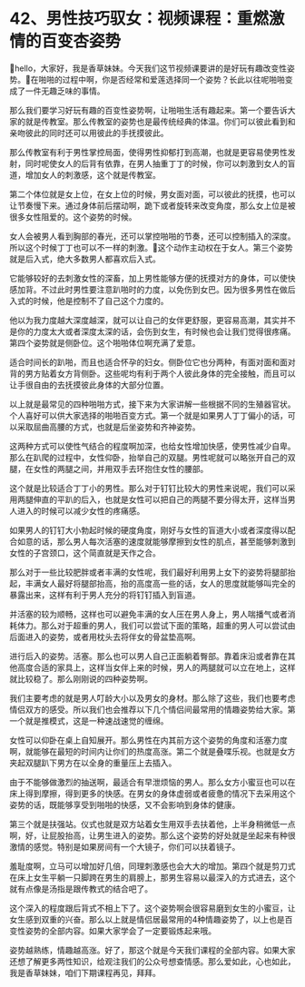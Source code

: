 # 42、男性技巧驭女：视频课程：重燃激情的百变杏姿势

🎼hello，大家好，我是香草妹妹。今天我们这节视频课要讲的是好玩有趣改变性姿势。🎼在啪啪的过程中啊，你是否经常和爱莲选择同一个姿势？长此以往呢啪啪变成了一件无趣乏味的事情。

那么我们要学习好玩有趣的百变性姿势啊，让啪啪生活有趣起来。第一个要告诉大家的就是传教室。那么传教室的姿势也是最传统经典的体温。你们可以彼此看到和亲吻彼此的同时还可以用彼此的手抚摸彼此。

那么传教室有利于男性掌控局面，使得男性抑郁打到高潮，也就是更容易使男性发射，同时呢使女人的后背有依靠，在男人抽重丁丁的时候，你可以刺激到女人的盲道，增加女人的刺激感，这个就是传教室。

第二个体位就是女上位，在女上位的时候，男女面对面，可以彼此的抚摸，也可以让节奏慢下来。通过身体前后摆动啊，跪下或者旋转来改变角度，那么女上位是被很多女性阻爱的。这个姿势的时候。

女人会被男人看到胸部的春光，还可以掌控啪啪的节奏，还可以控制插入的深度。所以这个时候丁丁也可以不一样的刺激。🎼这个动作主动权在于女人。第三个姿势就是后入式，绝大多数男人都喜欢后入式。

它能够较好的去刺激女性的深畜，加上男性能够方便的抚摸对方的身体，可以使快感加背。不过此时男性要注意趴啪时的力度，以免伤到女巴。因为很多男性在做后入式的时候，他是控制不了自己这个力度的。

他以为我力度越大深度越深，就可以让自己的女伴更舒服，更容易高潮，其实并不是你的力度太大或者深度太深的话，会伤到女生，有时候也会让我们觉得很疼痛。第四个姿势就是侧卧位。这个啪啪体位啊充满了爱意。

适合时间长的趴啪，而且也适合怀孕的妇女。侧卧位它也分两种，有面对面和面对背的男方贴着女方背侧卧。这些呢均有利于两个人彼此身体的完全接触，而且可以让手很自由的去抚摸彼此身体的大部分位置。

以上就是最常见的四种啪啪方式，接下来为大家讲解一些根据不同的生殖器官状。个人喜好可以供大家选择的啪啪百变方式。第一个就是如果男人丁丁偏小的话，可以采取屈曲高腰的方式，也就是后坐姿势和齐神姿势。

这两种方式可以使性气结合的程度啊加深，也给女性增加快感，使男性减少自卑。那么在趴爬的过程中，女性仰卧，抬举自己的双腿。男性呢就可以略张开自己的双腿，在女性的两腿之间，并用双手去环抱住女性的腰部。

这个就是比较适合丁丁小的男性。那么对于钉钉比较大的男性来说呢，我们可以采用两腿伸直的平趴的后入，也就是女性可以把自己的两腿不要分得太开，这样当男人进入的时候可以减少女性的疼痛感。

如果男人的钉钉大小勃起时候的硬度角度，刚好与女性的盲道大小或者深度得以配合如意的话，那么男人每次活塞的速度就能够摩擦到女性的肌点，甚至能够刺激到女性的子宫颈口，这个简直就是天作之合。

那么对于一些比较肥胖或者丰满的女性呢，我们最好利用男上女下的姿势将腿部抬起，丰满女人最好将腿部抬高，抬的高度高一些的话，女人的思度就能够叫完全的暴露出来，这样有利于男人充分的将钉钉插入到盲道。

并活塞的较为顺畅，这样也可以避免丰满的女人压在男人身上，男人喘播气或者消耗体力。那么对于超重的男人，我们可以尝试下面的策略，超重的男人可以尝试由后面进入的姿势，或者用枕头去将伴女的骨盆垫高啊。

进行后入的姿势。活塞。那么也可以男人自己正面躺着臀部。靠着床沿或者靠在其他高度合适的家具上，这样当女伴上来的时候，男人的两腿就可以立在地上，这样就比较稳了。那么刚刚说的四种姿势啊。

我们主要考虑的就是男人叮龄大小以及男女的身材。那么除了这些，我们也要考虑情侣双方的感受。所以我们也会推荐以下几个情侣间最常用的情趣姿势给大家。第一个就是推模式，这是一种速战速觉的缠绵。

女性可以仰卧在桌上自知展开。那么男性在内其前方这个姿势的角度和活塞力度啊，就能够在最短的时间内让你们的热度高涨。第二个就是叠喋乐视。也就是女方夹起双腿趴下男方在以全身的重量压上去插入。

由于不能够做激烈的抽送啊，最适合有早泄烦恼的男人。那么女方小蜜豆也可以在床上得到摩擦，得到更多的快感。在男女的身体虚弱或者疲惫的情况下去采用这个姿势的话，既能够享受到啪啪的快感，又不会影响到身体的健康。

第三个就是扶强站。仪式也就是双方站着女生用双手去扶着他，上半身稍微低一点啊，好，让屁股抬高，让男生进入的姿势。那么这个姿势的好处就是坐起来有种很激情的感觉。特别是如果房间有一个大镜子，你们可以扶着镜子。

羞耻度啊，立马可以增加好几倍，同理刺激感也会大大的增加。第四个就是剪刀式在床上女生平躺一只脚跨在男生的肩膀上，那男生容易以最深入的方式进去，这个就有点像是汤指是跟传教式的结合吧了。

这个深入的程度跟后背式不相上下了。这个姿势啊会很容易磨到女生的小蜜豆，让女生感到双重的兴奋。那么以上就是情侣居最常用的4种情趣姿势了，以上也是百变性姿势的全部内容。如果大家学会了一定要锻炼起来哦。

姿势越熟练，情趣越高涨。好了，那这个就是今天我们课程的全部内容。如果大家还想了解更多两性知识，给观注我们的公众号想查情感。那么爱如此，心也如此，我是香草妹妹，咱们下期课程再见，拜拜。

